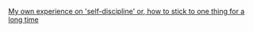 [My own experience on 'self-discipline' or, how to stick to one thing for a long time](https://github.com/MuSk7777/Blog-en/issues/1#issue-1066100858)
